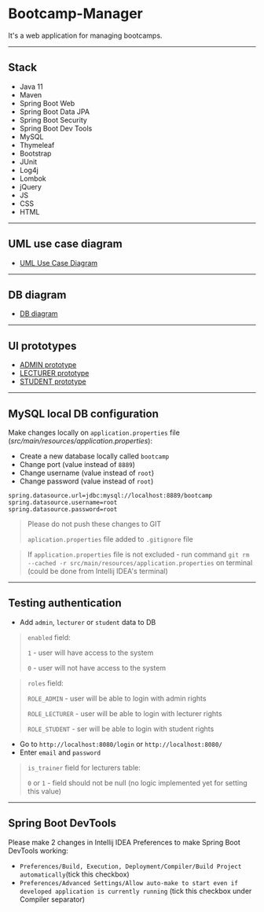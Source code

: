 # Bootcamp-Manager

It's a web application for managing bootcamps.

---

## Stack

- Java 11
- Maven
- Spring Boot Web
- Spring Boot Data JPA
- Spring Boot Security
- Spring Boot Dev Tools
- MySQL
- Thymeleaf
- Bootstrap
- JUnit
- Log4j
- Lombok
- jQuery
- JS
- CSS
- HTML

---

## UML use case diagram

- [UML Use Case Diagram](https://drive.google.com/file/d/1-VAKYnnf2r4ChuVijbJe0vcClGy9ODPb/view?usp=sharing)

---

## DB diagram

- [DB diagram](https://drive.google.com/file/d/18E37xIysjoBIvGrfJKQ801s0y7cp6FmL/view?usp=sharing)

---

## UI prototypes

- [ADMIN prototype](https://drive.google.com/file/d/1Mi_P7OgGSE3V6lX_2NQPicCDrWw6TcpW/view?usp=sharing)
- [LECTURER prototype](https://drive.google.com/file/d/1xjy97FvxPdrtMqnnl4R5LCsx5DyZ7ssm/view?usp=sharing)
- [STUDENT prototype](https://drive.google.com/file/d/1YKynQzmpWRdqqeSpiTVIGRs8J2LTV_CF/view?usp=sharing)

---

## MySQL local DB configuration

Make changes locally on `application.properties` file (*src/main/resources/application.properties*):

- Create a new database locally called `bootcamp`
- Change port (value instead of `8889`)
- Change username (value instead of `root`)
- Change password (value instead of `root`)

```
spring.datasource.url=jdbc:mysql://localhost:8889/bootcamp
spring.datasource.username=root
spring.datasource.password=root
```

> Please do not push these changes to GIT
> 
> `aplication.properties` file added to `.gitignore` file 

> If `application.properties` file is not excluded - run command `git rm --cached -r src/main/resources/application.properties` on terminal (could be done from Intellij IDEA's terminal)
> 
---

## Testing authentication

- Add `admin`, `lecturer` or `student` data to DB

> `enabled` field: 
> 
> `1` - user will have access to the system
> 
> `0` - user will not have access to the system

> `roles` field: 
> 
> `ROLE_ADMIN` - user will be able to login with admin rights
> 
> `ROLE_LECTURER` - user will be able to login with lecturer rights
> > 
> `ROLE_STUDENT` - ser will be able to login with student rights

- Go to `http://localhost:8080/login` or `http://localhost:8080/`
- Enter `email` and `password`

> `is_trainer` field for lecturers table: 
> 
> `0` or `1` - field should not be null (no logic implemented yet for setting this value)

---

## Spring Boot DevTools

Please make 2 changes in Intellij IDEA Preferences to make Spring Boot DevTools working:
- `Preferences/Build, Execution, Deployment/Compiler/Build Project automatically`(tick this checkbox)
- `Preferences/Advanced Settings/Allow auto-make to start even if developed application is currently running` (tick this checkbox under Compiler separator)


